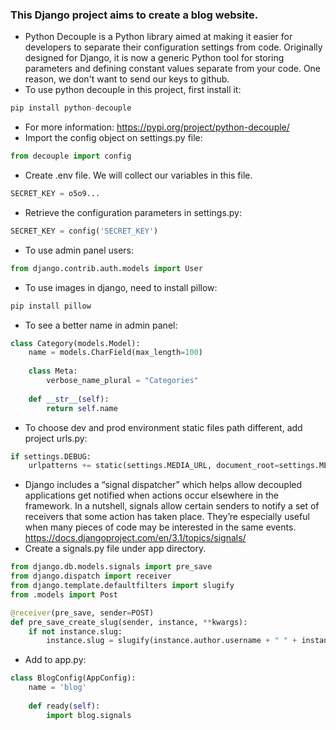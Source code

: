 ### This Django project aims to create a blog website.
- Python Decouple is a Python library aimed at making it easier for developers to separate their configuration settings from code. Originally designed for Django, it is now a generic Python tool for storing parameters and defining constant values separate from your code. One reason, we don't want to send our keys to github.
- To use python decouple in this project, first install it:
```py
pip install python-decouple
```
- For more information: https://pypi.org/project/python-decouple/
- Import the config object on settings.py file:
```py
from decouple import config
```
- Create .env file. We will collect our variables in this file.
```py
SECRET_KEY = o5o9...
```
- Retrieve the configuration parameters in settings.py:
```py
SECRET_KEY = config('SECRET_KEY')
```
- To use admin panel users:
```py
from django.contrib.auth.models import User
```
- To use images in django, need to install pillow:
```py
pip install pillow
```
- To see a better name in admin panel:
```py
class Category(models.Model):
    name = models.CharField(max_length=100)
    
    class Meta:
        verbose_name_plural = "Categories"
            
    def __str__(self):
        return self.name
```
- To choose dev and prod environment static files path different, add project urls.py:
```py
if settings.DEBUG:
    urlpatterns += static(settings.MEDIA_URL, document_root=settings.MEDIA_ROOT)
```
- Django includes a “signal dispatcher” which helps allow decoupled applications get notified when actions occur elsewhere in the framework. In a nutshell, signals allow certain senders to notify a set of receivers that some action has taken place. They’re especially useful when many pieces of code may be interested in the same events.
https://docs.djangoproject.com/en/3.1/topics/signals/
- Create a signals.py file under app directory.
```py
from django.db.models.signals import pre_save
from django.dispatch import receiver
from django.template.defaultfilters import slugify
from .models import Post

@receiver(pre_save, sender=POST)
def pre_save_create_slug(sender, instance, **kwargs):
    if not instance.slug:
        instance.slug = slugify(instance.author.username + " " + instance.title)
```
- Add to app.py:
```py
class BlogConfig(AppConfig):
    name = 'blog'
    
    def ready(self):
        import blog.signals
```
